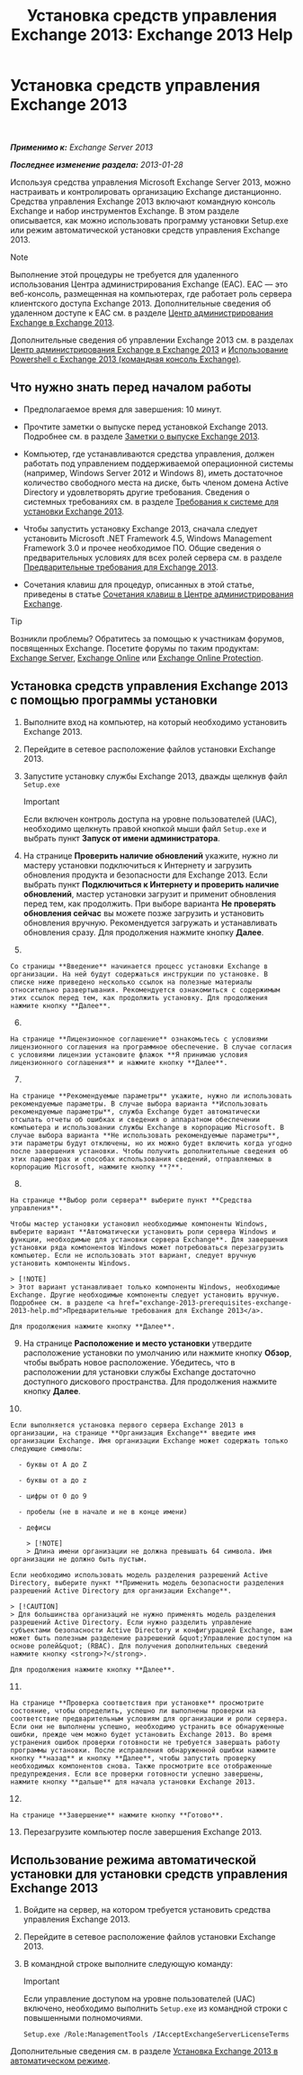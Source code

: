 ﻿---
title: 'Установка средств управления Exchange 2013: Exchange 2013 Help'
TOCTitle: Установка средств управления Exchange 2013
ms:assetid: 71fcbe4c-783b-4f77-aabb-a21aa7a4ef23
ms:mtpsurl: https://technet.microsoft.com/ru-ru/library/Bb232090(v=EXCHG.150)
ms:contentKeyID: 50556444
ms.date: 04/30/2018
mtps_version: v=EXCHG.150
ms.translationtype: HT
---

# Установка средств управления Exchange 2013

 

_**Применимо к:** Exchange Server 2013_

_**Последнее изменение раздела:** 2013-01-28_

Используя средства управления Microsoft Exchange Server 2013, можно настраивать и контролировать организацию Exchange дистанционно. Средства управления Exchange 2013 включают командную консоль Exchange и набор инструментов Exchange. В этом разделе описывается, как можно использовать программу установки Setup.exe или режим автоматической установки средств управления Exchange 2013.

> [!NOTE]  
> Выполнение этой процедуры не требуется для удаленного использования Центра администрирования Exchange (EAC). EAC — это веб-консоль, размещенная на компьютерах, где работает роль сервера клиентского доступа Exchange 2013. Дополнительные сведения об удаленном доступе к EAC см. в разделе <a href="exchange-admin-center-in-exchange-2013-exchange-2013-help.md">Центр администрирования Exchange в Exchange 2013</a>.


Дополнительные сведения об управлении Exchange 2013 см. в разделах [Центр администрирования Exchange в Exchange 2013](exchange-admin-center-in-exchange-2013-exchange-2013-help.md) и [Использование Powershell с Exchange 2013 (командная консоль Exchange)](https://technet.microsoft.com/ru-ru/library/bb123778\(v=exchg.150\)).

## Что нужно знать перед началом работы

  - Предполагаемое время для завершения: 10 минут.

  - Прочтите заметки о выпуске перед установкой Exchange 2013. Подробнее см. в разделе [Заметки о выпуске Exchange 2013](release-notes-for-exchange-2013-exchange-2013-help.md).

  - Компьютер, где устанавливаются средства управления, должен работать под управлением поддерживаемой операционной системы (например, Windows Server 2012 и Windows 8), иметь достаточное количество свободного места на диске, быть членом домена Active Directory и удовлетворять другие требования. Сведения о системных требованиях см. в разделе [Требования к системе для установки Exchange 2013](exchange-2013-system-requirements-exchange-2013-help.md).

  - Чтобы запустить установку Exchange 2013, сначала следует установить Microsoft .NET Framework 4.5, Windows Management Framework 3.0 и прочее необходимое ПО. Общие сведения о предварительных условиях для всех ролей сервера см. в разделе [Предварительные требования для Exchange 2013](exchange-2013-prerequisites-exchange-2013-help.md).

  - Сочетания клавиш для процедур, описанных в этой статье, приведены в статье [Сочетания клавиш в Центре администрирования Exchange](keyboard-shortcuts-in-the-exchange-admin-center-exchange-online-protection-help.md).

> [!TIP]  
> Возникли проблемы? Обратитесь за помощью к участникам форумов, посвященных Exchange. Посетите форумы по таким продуктам: <a href="https://go.microsoft.com/fwlink/p/?linkid=60612">Exchange Server</a>, <a href="https://go.microsoft.com/fwlink/p/?linkid=267542">Exchange Online</a> или <a href="https://go.microsoft.com/fwlink/p/?linkid=285351">Exchange Online Protection</a>.


## Установка средств управления Exchange 2013 с помощью программы установки

1.  Выполните вход на компьютер, на который необходимо установить Exchange 2013.

2.  Перейдите в сетевое расположение файлов установки Exchange 2013.

3.  Запустите установку службы Exchange 2013, дважды щелкнув файл `Setup.exe`
    
    > [!IMPORTANT]  
    > Если включен контроль доступа на уровне пользователей (UAC), необходимо щелкнуть правой кнопкой мыши файл <code>Setup.exe</code> и выбрать пункт <strong>Запуск от имени администратора</strong>.


4.  На странице **Проверить наличие обновлений** укажите, нужно ли мастеру установки подключиться к Интернету и загрузить обновления продукта и безопасности для Exchange 2013. Если выбрать пункт **Подключиться к Интернету и проверить наличие обновлений**, мастер установки загрузит и применит обновления перед тем, как продолжить. При выборе варианта **Не проверять обновления сейчас** вы можете позже загрузить и установить обновления вручную. Рекомендуется загружать и устанавливать обновления сразу. Для продолжения нажмите кнопку **Далее**.

5.  
    
    Со страницы **Введение** начинается процесс установки Exchange в организации. На ней будут содержаться инструкции по установке. В списке ниже приведено несколько ссылок на полезные материалы относительно развертывания. Рекомендуется ознакомиться с содержимым этих ссылок перед тем, как продолжить установку. Для продолжения нажмите кнопку **Далее**.

6.  
    
    На странице **Лицензионное соглашение** ознакомьтесь с условиями лицензионного соглашения на программное обеспечение. В случае согласия с условиями лицензии установите флажок **Я принимаю условия лицензионного соглашения** и нажмите кнопку **Далее**.

7.  
    
    На странице **Рекомендуемые параметры** укажите, нужно ли использовать рекомендуемые параметры. В случае выбора варианта **Использовать рекомендуемые параметры**, служба Exchange будет автоматически отсылать отчеты об ошибках и сведения о аппаратном обеспечении компьютера и использовании службы Exchange в корпорацию Microsoft. В случае выбора варианта **Не использовать рекомендуемые параметры**, эти параметры будут отключены, но их можно будет включить когда угодно после завершения установки. Чтобы получить дополнительные сведения об этих параметрах и способах использования сведений, отправляемых в корпорацию Microsoft, нажмите кнопку **?**.

8.  
    
    На странице **Выбор роли сервера** выберите пункт **Средства управления**.
    
    Чтобы мастер установки установил необходимые компоненты Windows, выберите вариант **Автоматически установить роли сервера Windows и функции, необходимые для установки сервера Exchange**. Для завершения установки ряда компонентов Windows может потребоваться перезагрузить компьютер. Если не использовать этот вариант, следует вручную установить компоненты Windows.
    
    > [!NOTE]  
    > Этот вариант устанавливает только компоненты Windows, необходимые Exchange. Другие необходимые компоненты следует установить вручную. Подробнее см. в разделе <a href="exchange-2013-prerequisites-exchange-2013-help.md">Предварительные требования для Exchange 2013</a>.
    
    Для продолжения нажмите кнопку **Далее**.

9.  На странице **Расположение и место установки** утвердите расположение установки по умолчанию или нажмите кнопку **Обзор**, чтобы выбрать новое расположение. Убедитесь, что в расположении для установки службы Exchange достаточно доступного дискового пространства. Для продолжения нажмите кнопку **Далее**.

10. 
    
    Если выполняется установка первого сервера Exchange 2013 в организации, на странице **Организация Exchange** введите имя организации Exchange. Имя организации Exchange может содержать только следующие символы:
    
      - буквы от A до Z
    
      - буквы от a до z
    
      - цифры от 0 до 9
    
      - пробелы (не в начале и не в конце имени)
    
      - дефисы
        
        > [!NOTE]  
        > Длина имени организации не должна превышать 64 символа. Имя организации не должно быть пустым.
    
    Если необходимо использовать модель разделения разрешений Active Directory, выберите пункт **Применить модель безопасности разделения разрешений Active Directory для организации Exchange**.
    
    > [!CAUTION]  
    > Для большинства организаций не нужно применять модель разделения разрешений Active Directory. Если нужно разделить управление субъектами безопасности Active Directory и конфигурацией Exchange, вам может быть полезным разделение разрешений &quot;Управление доступом на основе ролей&quot; (RBAC). Для получения дополнительных сведений нажмите кнопку <strong>?</strong>.
    
    Для продолжения нажмите кнопку **Далее**.

11. 
    
    На странице **Проверка соответствия при установке** просмотрите состояние, чтобы определить, успешно ли выполнены проверки на соответствие предварительным условиям для организации и роли сервера. Если они не выполнены успешно, необходимо устранить все обнаруженные ошибки, прежде чем можно будет установить Exchange 2013. Во время устранения ошибок проверки готовности не требуется завершать работу программы установки. После исправления обнаруженной ошибки нажмите кнопку **назад** и кнопку **Далее**, чтобы запустить проверку необходимых компонентов снова. Также просмотрите все отображенные предупреждения. Если все проверки готовности успешно завершены, нажмите кнопку **дальше** для начала установки Exchange 2013.

12. 
    
    На странице **Завершение** нажмите кнопку **Готово**.

13. Перезагрузите компьютер после завершения Exchange 2013.

## Использование режима автоматической установки для установки средств управления Exchange 2013

1.  Войдите на сервер, на котором требуется установить средства управления Exchange 2013.

2.  Перейдите в сетевое расположение файлов установки Exchange 2013.

3.  В командной строке выполните следующую команду:
    
    > [!IMPORTANT]  
    > Если управление доступом на уровне пользователей (UAC) включено, необходимо выполнить <code>Setup.exe</code> из командной строки с повышенными полномочиями.
    
        Setup.exe /Role:ManagementTools /IAcceptExchangeServerLicenseTerms

Дополнительные сведения см. в разделе [Установка Exchange 2013 в автоматическом режиме](install-exchange-2013-using-unattended-mode-exchange-2013-help.md).

